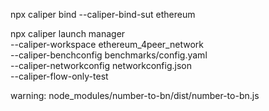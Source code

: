 npx caliper bind --caliper-bind-sut ethereum 


npx caliper launch manager \
--caliper-workspace ethereum_4peer_network \
--caliper-benchconfig benchmarks/config.yaml \
--caliper-networkconfig networkconfig.json \
--caliper-flow-only-test 

warning: node_modules/number-to-bn/dist/number-to-bn.js  